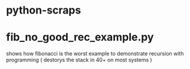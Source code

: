 # python-scraps

# fib_no_good_rec_example.py
  shows how fibonacci is the worst example to demonstrate recursion with programming ( destorys the stack in 40+ on most systems )
